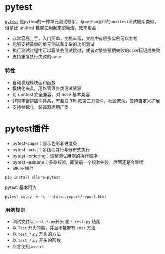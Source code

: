 # pytest


[`pytest`](https://github.com/pytest-dev/pytest)
是`python`的一种单元测试框架，与`python`自带的`unittest`测试框架类似，但是比`unittest·框架使用起来更简洁，效率更高

- 非常容易上手，入门简单，文档丰富，文档中有很多实例可以参考
- 能够支持简单的单元测试和复杂的功能测试
- 执行测试过程中可以将某些测试跳过，或者对某些预期失败的case标记成失败
- 支持重复执行失败的case

### 特性
- 自动发现模块函和函数
- 模块化夹具，用以管理各类测试资源
- 对 unittest 完全兼容，对 nose 基本兼容
- 非常丰富的插件体系，有超过 315 款第三方插件，社区繁荣，支持自定义扩展
- 支持参数化，装饰器运用广泛

# pytest插件
- pytest-sugar：显示色彩和进度条
- pytest –xdist：多线程并行与分布式执行
- pytest –ordering：调整测试用例的执行顺序
- pytest –assume：多重校验，即使前一个校验失败，后面还是会继续
- allure 插件
```
pip install allure-pytest
```

pytest 基本用法
```
pytest xx.py -v -s --html=./report/report.html
```

### 用例规则
- 测试文件以 `test_*.py`开头 或 `*_test.py` 结尾
- 以 `Test` 开头的类，并且不能带有 `init` 方法
- 以 `test_*.py` 开头的方法
- 以 `test_*.py` 开头的函数
- 断言使用 `assert`